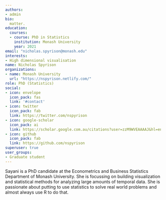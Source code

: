 ```yaml
---
authors:
- admin
bio: 
  matter.
education:
  courses:
  - course: PhD in Statistics
    institution: Monash University
    year: 2021
email: "nicholas.spyrison@monash.edu"
interests:
- High dimensional visualisation
name: Nicholas Spyrison
organizations:
- name: Monash University
  url: "https://nspyrison.netlify.com/"
role: PhD (Statistics)
social:
- icon: envelope
  icon_pack: fas
  link: '#contact'
- icon: twitter
  icon_pack: fab
  link: https://twitter.com/nspyrison
- icon: google-scholar
  icon_pack: ai
  link: https://scholar.google.com.au/citations?user=zzM9WVEAAAAJ&hl=en
- icon: github
  icon_pack: fab
  link: https://github.com/nspyrison
superuser: true
user_groups:
- Graduate student
---
```



Sayani is a PhD candidate at the Econometrics and Business Statistics Department of Monash University. She is focussing on building visualization and statistical methods for analyzing large amounts of temporal data. She is passionate about putting to use statistics to solve real world problems and almost always use R to do that.